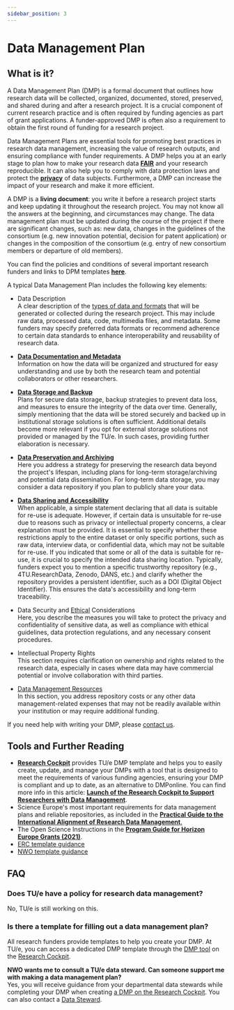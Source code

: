 ```yaml
---
sidebar_position: 3
---
```


# Data Management Plan

## What is it?

A Data Management Plan (DMP) is a formal document that outlines how research data will be collected, organized, documented, stored, preserved, and shared during and after a research project. It is a crucial component of current research practice and is often required by funding agencies as part of grant applications. A funder-approved DMP is often also a requirement to obtain the first round of funding for a research project.

Data Management Plans are essential tools for promoting best practices in research data management, increasing the value of research outputs, and ensuring compliance with funder requirements. A DMP helps you at an early stage to plan how to make your research data [**FAIR**](/docs/before-research/FAIR/FAIR.md) and your research reproducible. It can also help you to comply with data protection laws and protect the [**privacy**](/docs/privacy/privacy/privacy.md) of data subjects. Furthermore, a DMP can increase the impact of your research and make it more efficient.

A DMP is a **living document**: you write it before a research project starts and keep updating it throughout the research project. You may not know all the answers at the beginning, and circumstances may change. The data management plan must be updated during the course of the project if there are significant changes, such as: new data, changes in the guidelines of the consortium (e.g. new innovation potential, decision for patent application) or changes in the composition of the consortium (e.g. entry of new consortium members or departure of old members).

You can find the policies and conditions of several important research funders and links to DPM templates [**here**](https://www.tue.nl/en/our-university/library/library-for-researchers-and-phds/research-data-management/rdm-themes/funder-requirements).

A typical Data Management Plan includes the following key elements:

- Data Description  
  A clear description of the [types of data and formats](https://www.tue.nl/en/our-university/library/library-for-researchers-and-phds/research-data-management/rdm-themes/data-organization) that will be generated or collected during the research project. This may include raw data, processed data, code, multimedia files, and metadata. Some funders may specify preferred data formats or recommend adherence to certain data standards to enhance interoperability and reusability of research data.

- [**Data Documentation and Metadata**](https://www.tue.nl/en/our-university/library/library-for-researchers-and-phds/research-data-management/rdm-themes/data-organization)  
  Information on how the data will be organized and structured for easy understanding and use by both the research team and potential collaborators or other researchers.

- [**Data Storage and Backup**](https://www.tue.nl/en/our-university/library/library-for-researchers-and-phds/research-data-management/rdm-themes/data-storage-and-sharing)  
  Plans for secure data storage, backup strategies to prevent data loss, and measures to ensure the integrity of the data over time. Generally, simply mentioning that the data will be stored securely and backed up in institutional storage solutions is often sufficient. Additional details become more relevant if you opt for external storage solutions not provided or managed by the TU/e. In such cases, providing further elaboration is necessary.

- [**Data Preservation and Archiving**](https://www.tue.nl/en/our-university/library/library-for-researchers-and-phds/research-data-management/rdm-themes/data-preservation)  
  Here you address a strategy for preserving the research data beyond the project's lifespan, including plans for long-term storage/archiving and potential data dissemination. For long-term data storage, you may consider a data repository if you plan to publicly share your data.

- [**Data Sharing and Accessibility**](https://www.tue.nl/en/our-university/library/library-for-researchers-and-phds/research-data-management/rdm-themes/data-storage-and-sharing)  
  When applicable, a simple statement declaring that all data is suitable for re-use is adequate. However, if certain data is unsuitable for re-use due to reasons such as privacy or intellectual property concerns, a clear explanation must be provided. It is essential to specify whether these restrictions apply to the entire dataset or only specific portions, such as raw data, interview data, or confidential data, which may not be suitable for re-use. If you indicated that some or all of the data is suitable for re-use, it is crucial to specify the intended data sharing location. Typically, funders expect you to mention a specific trustworthy repository (e.g., 4TU.ResearchData, Zenodo, DANS, etc.) and clarify whether the repository provides a persistent identifier, such as a DOI (Digital Object Identifier). This ensures the data's accessibility and long-term traceability.

- Data Security and [Ethical](https://www.tue.nl/en/our-university/library/library-for-researchers-and-phds/research-data-management/before-research/ethical-aproval) Considerations  
  Here, you describe the measures you will take to protect the privacy and confidentiality of sensitive data, as well as compliance with ethical guidelines, data protection regulations, and any necessary consent procedures.

- Intellectual Property Rights  
  This section requires clarification on ownership and rights related to the research data, especially in cases where data may have commercial potential or involve collaboration with third parties.

- [Data Management Resources](https://www.tue.nl/en/our-university/library/library-for-researchers-and-phds/research-data-management/before-research/data-management-costs)  
  In this section, you address repository costs or any other data management-related expenses that may not be readily available within your institution or may require additional funding.

If you need help with writing your DMP, please [contact us](/docs/contact.md).

## Tools and Further Reading

- [**Research Cockpit**](https://tue.atlassian.net/helpcenter/research/ "https://tue.atlassian.net/helpcenter/research/") provides TU/e DMP template and helps you to easily create, update, and manage your DMPs with a tool that is designed to meet the requirements of various funding agencies, ensuring your DMP is compliant and up to date, as an alternative to DMPonline. You can find more info in this article: [**Launch of the Research Cockpit to Support Researchers with Data Management**](https://tuenl.sharepoint.com/:u:/r/sites/intranet-LIS/SitePages/Launch-of-the-Research-Cockpit-to-Support-Researchers-with-Data-Management.aspx?csf=1&web=1&e=kIW6w1 "https://tuenl.sharepoint.com/:u:/r/sites/intranet-LIS/SitePages/Launch-of-the-Research-Cockpit-to-Support-Researchers-with-Data-Management.aspx?csf=1&web=1&e=kIW6w1").
- Science Europe's most important requirements for data management plans and reliable repositories, as included in the [**Practical Guide to the International Alignment of Research Data Management**.](https://www.scienceeurope.org/media/jezkhnoo/se_rdm_practical_guide_final.pdf)
- The Open Science Instructions in the [**Program Guide for Horizon Europe Grants (2021)**](https://ec.europa.eu/info/funding-tenders/opportunities/docs/2021-2027/horizon/guidance/programme-guide_horizon_v1.4_en.pdf).
- [ERC template guidance](https://tuenl.sharepoint.com/:w:/r/sites/IEC_DML_Research_Data_Management_Team/_layouts/15/Doc.aspx?sourcedoc=%7B7E14EF49-0970-4E93-ACD4-5F992B164BE7%7D&file=20231103-ERC-DMP-TEMPLATE_TUE%20guidance%20included.docx&action=default&mobileredirect=true)
- [NWO template guidance](https://tuenl.sharepoint.com/:w:/r/sites/IEC_DML_Research_Data_Management_Team/_layouts/15/Doc.aspx?sourcedoc=%7BEB0B7D94-F8D7-4611-8A20-4C400CDF0A93%7D&file=NWO-DMP-Template-version-September-2020_TUe%20guidance.docx&action=default&mobileredirect=true)

## FAQ

### Does TU/e have a policy for research data management?

No, TU/e is still working on this.

### Is there a template for filling out a data management plan?

All research funders provide templates to help you create your DMP. At TU/e, you can access a dedicated DMP template through the [DMP tool](https://tue.atlassian.net/helpcenter/research/portal/3/article/2712272900) on the [Research Cockpit](https://tue.atlassian.net/helpcenter/research/).

**NWO wants me to consult a TU/e data steward. Can someone support me with making a data management plan?**  
Yes, you will receive guidance from your departmental data stewards while completing your DMP when creating [a DMP on the Research Cockpit](https://cockpit.research.tue.nl/helpcenter/research/portal/3/article/2712272900). You can also contact a [Data Steward](/docs/contact.md).
